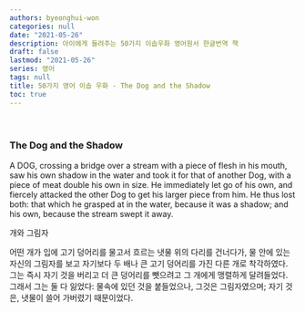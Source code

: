 ```yaml
---
authors: byeonghui-won
categories: null
date: "2021-05-26"
description: 아이에게 들려주는 50가지 이솝우화 영어원서 한글번역 책
draft: false
lastmod: "2021-05-26"
series: 영어
tags: null
title: 50가지 영어 이솝 우화 - The Dog and the Shadow
toc: true
---
```



　

### The Dog and the Shadow

A DOG, crossing a bridge over a stream with a piece of flesh in his mouth, saw his own shadow in the water and took it for that of another Dog, with a piece of meat double his own in size. He immediately let go of his own, and fiercely attacked the other Dog to get his larger piece from him. He thus lost both: that which he grasped at in the water, because it was a shadow; and his own, because the stream swept it away.

개와 그림자

어떤 개가 입에 고기 덩어리를 물고서 흐르는 냇물 위의 다리를 건너다가, 물 안에 있는 자신의 그림자를 보고 자기보다 두 배나 큰 고기 덩어리를 가진 다른 개로 착각하였다. 그는 즉시 자기 것을 버리고 더 큰 덩어리를 뺏으려고 그 개에게 맹렬하게 달려들었다. 그래서 그는 둘 다 잃었다: 물속에 있던 것을 붙들었으나, 그것은 그림자였으며; 자기 것은, 냇물이 쓸어 가버렸기 때문이었다.

